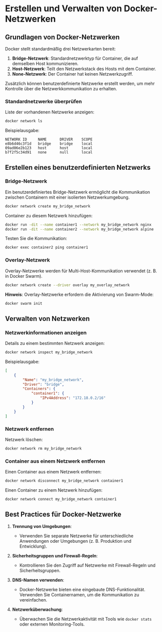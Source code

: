
# Erstellen und Verwalten von Docker-Netzwerken
## Grundlagen von Docker-Netzwerken

Docker stellt standardmäßig drei Netzwerkarten bereit:
1. **Bridge-Netzwerk**: Standardnetzwerktyp für Container, die auf demselben Host kommunizieren.
2. **Host-Netzwerk**: Teilt den Netzwerkstack des Hosts mit dem Container.
3. **None-Netzwerk**: Der Container hat keinen Netzwerkzugriff.

Zusätzlich können benutzerdefinierte Netzwerke erstellt werden, um mehr Kontrolle über die Netzwerkkommunikation zu erhalten.

### Standardnetzwerke überprüfen
Liste der vorhandenen Netzwerke anzeigen:
```bash
docker network ls
```

Beispielausgabe:
```
NETWORK ID     NAME      DRIVER    SCOPE
e8b6d46c3f1d   bridge    bridge    local
09ad06e2b123   host      host      local
b7f2f5c34d91   none      null      local
```

## Erstellen eines benutzerdefinierten Netzwerks

### Bridge-Netzwerk
Ein benutzerdefiniertes Bridge-Netzwerk ermöglicht die Kommunikation zwischen Containern mit einer isolierten Netzwerkumgebung.
```bash
docker network create my_bridge_network
```

Container zu diesem Netzwerk hinzufügen:
```bash
docker run -dit --name container1 --network my_bridge_network nginx
docker run -dit --name container2 --network my_bridge_network alpine
```

Testen Sie die Kommunikation:
```bash
docker exec container2 ping container1
```

### Overlay-Netzwerk
Overlay-Netzwerke werden für Multi-Host-Kommunikation verwendet (z. B. in Docker Swarm).
```bash
docker network create --driver overlay my_overlay_network
```

**Hinweis**: Overlay-Netzwerke erfordern die Aktivierung von Swarm-Mode:
```bash
docker swarm init
```

## Verwalten von Netzwerken

### Netzwerkinformationen anzeigen
Details zu einem bestimmten Netzwerk anzeigen:
```bash
docker network inspect my_bridge_network
```

Beispielausgabe:
```json
[
    {
        "Name": "my_bridge_network",
        "Driver": "bridge",
        "Containers": {
            "container1": {
                "IPv4Address": "172.18.0.2/16"
            }
        }
    }
]
```

### Netzwerk entfernen
Netzwerk löschen:
```bash
docker network rm my_bridge_network
```

### Container aus einem Netzwerk entfernen
Einen Container aus einem Netzwerk entfernen:
```bash
docker network disconnect my_bridge_network container1
```

Einen Container zu einem Netzwerk hinzufügen:
```bash
docker network connect my_bridge_network container1
```

## Best Practices für Docker-Netzwerke

1. **Trennung von Umgebungen**:
   - Verwenden Sie separate Netzwerke für unterschiedliche Anwendungen oder Umgebungen (z. B. Produktion und Entwicklung).

2. **Sicherheitsgruppen und Firewall-Regeln**:
   - Kontrollieren Sie den Zugriff auf Netzwerke mit Firewall-Regeln und Sicherheitsgruppen.

3. **DNS-Namen verwenden**:
   - Docker-Netzwerke bieten eine eingebaute DNS-Funktionalität. Verwenden Sie Containernamen, um die Kommunikation zu vereinfachen.

4. **Netzwerküberwachung**:
   - Überwachen Sie die Netzwerkaktivität mit Tools wie `docker stats` oder externen Monitoring-Tools.
